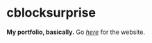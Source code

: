 # cblocksurprise
**My portfolio, basically.**
Go [*here*](https://cblocksurprise.github.io) for the website.
